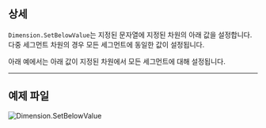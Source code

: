 ## 상세
`Dimension.SetBelowValue`는 지정된 문자열에 지정된 차원의 아래 값을 설정합니다. 다중 세그먼트 차원의 경우 모든 세그먼트에 동일한 값이 설정됩니다.

아래 예에서는 아래 값이 지정된 차원에서 모든 세그먼트에 대해 설정됩니다.
___
## 예제 파일

![Dimension.SetBelowValue](./Revit.Elements.Dimension.SetBelowValue_img.jpg)
